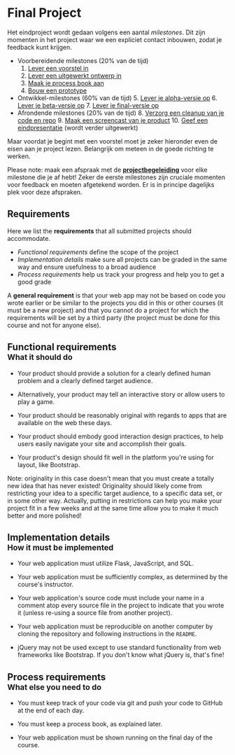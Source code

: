 # Final Project

Het eindproject wordt gedaan volgens een aantal *milestones*. Dit zijn momenten in het project waar we een expliciet contact inbouwen, zodat je feedback kunt krijgen.

- Voorbereidende milestones (20% van de tijd)
    1. [Lever een voorstel in](/milestones/proposal)
    2. [Lever een uitgewerkt ontwerp in](/milestones/design)
    3. [Maak je process book aan](/milestones/process)
    4. [Bouw een prototype](/milestones/prototype)
- Ontwikkel-milestones (60% van de tijd)
    5. [Lever je alpha-versie op](/milestones/alpha)
    6. [Lever je beta-versie op](/milestones/beta)
    7. [Lever je final-versie op](/milestones/product)
- Afrondende milestones (20% van de tijd)
    8. [Verzorg een cleanup van je code en repo](/milestones/cleanup)
    9. [Maak een screencast van je product](/milestones/screencast)
    10. [Geef een eindpresentatie](/milestones/demo) (wordt verder uitgewerkt)

Maar voordat je begint met een voorstel moet je zeker hieronder even de eisen aan je project lezen. Belangrijk om meteen in de goede richting te werken.

Please note: maak een afspraak met de **[projectbegeleiding](http://calendly.com/app-studio/assistentie-parttime)** voor elke milestone die je af hebt! Zeker de eerste milestones zijn cruciale momenten voor feedback en moeten afgetekend worden. Er is in principe dagelijks plek voor deze afspraken.

## Requirements

Here we list the **requirements** that all submitted projects should accommodate.

- *Functional requirements* define the scope of the project
- *Implementation details* make sure all projects can be graded in the same way and ensure usefulness to a broad audience
- *Process requirements* help us track your progress and help you to get a good grade

A **general requirement** is that your web app may not be based on code you wrote earlier or be similar to the projects you did in this or other courses (it must be a new project) and that you cannot do a project for which the requirements will be set by a third party (the project must be done for this course and not for anyone else).

## Functional requirements<br><small>What it should do</small>

- Your product should provide a solution for a clearly defined human problem and a clearly defined target audience.

- Alternatively, your product may tell an interactive story or allow users to play a game.

- Your product should be reasonably original with regards to apps that are available on the web these days.

- Your product should embody good interaction design practices, to help users easily navigate your site and accomplish their goals.

- Your product's design should fit well in the platform you're using for layout, like Bootstrap.

Note: originality in this case doesn't mean that you must create a totally new idea that has never existed! Originality should likely come from restricting your idea to a specific target audience, to a specific data set, or in some other way. Actually, putting in restrictions can help you make your project fit in a few weeks and at the same time allow you to make it much better and more polished!

## Implementation details<br><small>How it must be implemented</small>

- Your web application must utilize Flask, JavaScript, and SQL.

- Your web application must be sufficiently complex, as determined by the course's instructor.

- Your web application's source code must include your name in a comment atop every source file in the project to indicate that you wrote it (unless re-using a source file from another project).

- Your web application must be reproducible on another computer by cloning the repository and following instructions in the `README`.

- jQuery may not be used except to use standard functionality from web frameworks like Bootstrap. If you don't know what jQuery is, that's fine!

## Process requirements<br><small>What else you need to do</small>

- You must keep track of your code via git and push your code to GitHub at the end of each day.

- You must keep a process book, as explained later.

- Your web application must be shown running on the final day of the course.
